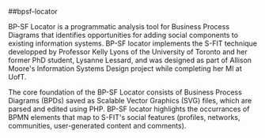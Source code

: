##bpsf-locator

BP-SF Locator is a programmatic analysis tool for Business Process Diagrams that
identifies opportunities for adding social components to existing
information systems. BP-SF locator implements the S-FIT technique
developped by Professor Kelly Lyons of the University of Toronto and
her former PhD student, Lysanne Lessard, and was designed as part of
Allison Moore's Information Systems Design project while completing
her MI at UofT.

The core foundation of the BP-SF Locator consists of Business Process
Diagrams (BPDs) saved as Scalable Vector Graphics (SVG) files, which
are parsed and edited using PHP. BP-SF locator highlights the
occurrances of BPMN elements that map to S-FIT's social features
(profiles, networks, communities, user-generated content and
comments).
